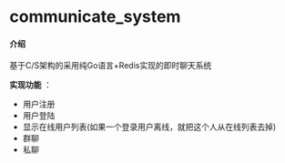 # communicate_system

#### 介绍
基于C/S架构的采用纯Go语言+Redis实现的即时聊天系统

 **实现功能** ：
+ 用户注册
+ 用户登陆
+ 显示在线用户列表(如果一个登录用户离线，就把这个人从在线列表去掉)
+ 群聊
+ 私聊
